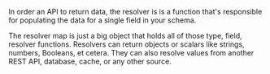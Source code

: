 In order an API to return data, the resolver is is a function that's responsible for populating the data for a single field in your schema. 

The resolver map is just a big object that holds all of those type, field, resolver functions. Resolvers can return objects or scalars like strings, numbers, Booleans, et cetera. They can also resolve values from another REST API, database, cache, or any other source. 

